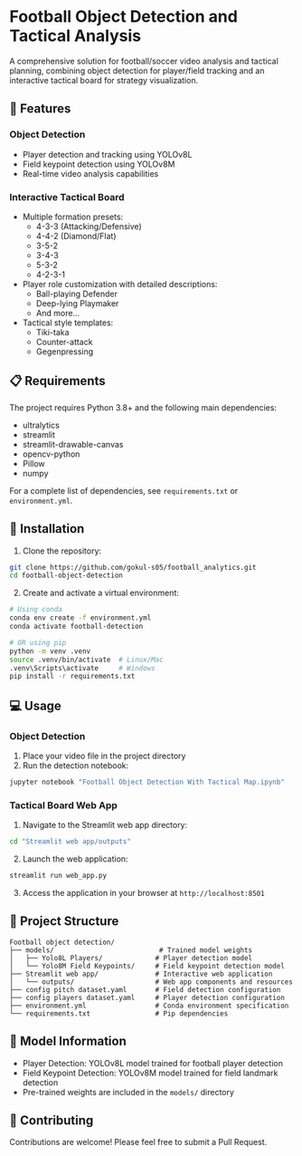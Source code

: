 # Football Object Detection and Tactical Analysis

A comprehensive solution for football/soccer video analysis and tactical planning, combining object detection for player/field tracking and an interactive tactical board for strategy visualization.

## 🌟 Features

### Object Detection
- Player detection and tracking using YOLOv8L
- Field keypoint detection using YOLOv8M
- Real-time video analysis capabilities

### Interactive Tactical Board
- Multiple formation presets:
  - 4-3-3 (Attacking/Defensive)
  - 4-4-2 (Diamond/Flat)
  - 3-5-2
  - 3-4-3
  - 5-3-2
  - 4-2-3-1
- Player role customization with detailed descriptions:
  - Ball-playing Defender
  - Deep-lying Playmaker
  - And more...
- Tactical style templates:
  - Tiki-taka
  - Counter-attack
  - Gegenpressing


## 📋 Requirements

The project requires Python 3.8+ and the following main dependencies:
- ultralytics
- streamlit
- streamlit-drawable-canvas
- opencv-python
- Pillow
- numpy

For a complete list of dependencies, see `requirements.txt` or `environment.yml`.

## 🚀 Installation

1. Clone the repository:
```bash
git clone https://github.com/gokul-s05/football_analytics.git
cd football-object-detection
```

2. Create and activate a virtual environment:
```bash
# Using conda
conda env create -f environment.yml
conda activate football-detection

# OR using pip
python -m venv .venv
source .venv/bin/activate  # Linux/Mac
.venv\Scripts\activate     # Windows
pip install -r requirements.txt
```

## 💻 Usage

### Object Detection

1. Place your video file in the project directory
2. Run the detection notebook:
```bash
jupyter notebook "Football Object Detection With Tactical Map.ipynb"
```

### Tactical Board Web App

1. Navigate to the Streamlit web app directory:
```bash
cd "Streamlit web app/outputs"
```

2. Launch the web application:
```bash
streamlit run web_app.py
```

3. Access the application in your browser at `http://localhost:8501`

## 📁 Project Structure

```
Football object detection/
├── models/                          # Trained model weights
│   ├── Yolo8L Players/             # Player detection model
│   └── Yolo8M Field Keypoints/     # Field keypoint detection model
├── Streamlit web app/              # Interactive web application
│   └── outputs/                    # Web app components and resources
├── config pitch dataset.yaml       # Field detection configuration
├── config players dataset.yaml     # Player detection configuration
├── environment.yml                 # Conda environment specification
└── requirements.txt                # Pip dependencies
```

## 🎯 Model Information

- Player Detection: YOLOv8L model trained for football player detection
- Field Keypoint Detection: YOLOv8M model trained for field landmark detection
- Pre-trained weights are included in the `models/` directory

## 🤝 Contributing

Contributions are welcome! Please feel free to submit a Pull Request.